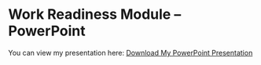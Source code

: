 # Work Readiness Module – PowerPoint

You can view my presentation here: [Download My PowerPoint Presentation](https://github.com/Lisa-Ngozi/Digital-Portfolio/blob/main/Lisa's%20PowerPoint.pptx?raw=true)
